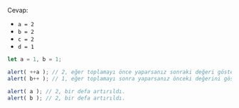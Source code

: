 
Cevap:

- `a = 2`
- `b = 2`
- `c = 2`
- `d = 1`

```js run no-beautify
let a = 1, b = 1;

alert( ++a ); // 2, eğer toplamayı önce yaparsanız sonraki değeri gösterir.
alert( b++ ); // 1, eğer toplamayı sonra yaparsanız önceki değerini gösterir.

alert( a ); // 2, bir defa artırıldı.
alert( b ); // 2, bir defa artırıldı.
```

